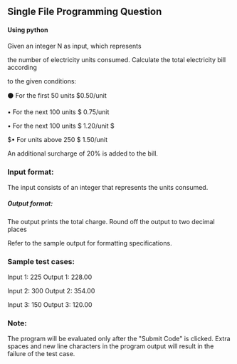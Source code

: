 ## Single File Programming Question

#### Using python

Given an integer N as input, which represents

the number of electricity units consumed. Calculate the total electricity bill according

to the given conditions:

⚫ For the first 50 units $0.50/unit

• For the next 100 units $ 0.75/unit

• For the next 100 units $ 1.20/unit $

$• For units above  250 $ 1.50/unit

An additional surcharge of 20% is added to the bill.

### Input format:

The input consists of an integer that represents the units consumed.

##### Output format:

The output prints the total charge. Round off the output to two decimal places

Refer to the sample output for formatting specifications.

### Sample test cases:

Input 1:
225
Output 1:
228.00

Input 2:
300
Output 2:
354.00

Input 3:
150
Output 3:
120.00

### Note:

The program will be evaluated only after the "Submit Code" is clicked. Extra spaces and new line characters in the program output will result in the failure of the test case.
